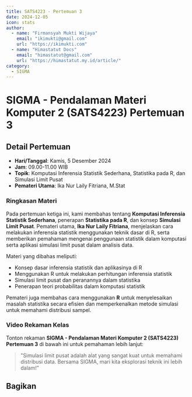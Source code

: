 ```yaml
--- 
title: SATS4223 - Pertemuan 3
date: 2024-12-05
icon: stats
author:
  - name: "Firmansyah Mukti Wijaya"
    email: "ikimukti@gmail.com"
    url: "https://ikimukti.com"
  - name: "Himastatut Docs"
    email: "himastatut@gmail.com"
    url: "https://himastatut.my.id/article/"
category:
  - SIGMA
--- 
```


# SIGMA - Pendalaman Materi Komputer 2 (SATS4223) Pertemuan 3

## Detail Pertemuan

- **Hari/Tanggal**: Kamis, 5 Desember 2024
- **Jam**: 09.00-11.00 WIB
- **Topik**: Komputasi Inferensia Statistik Sederhana, Statistika pada R, dan Simulasi Limit Pusat
- **Pemateri Utama**: Ika Nur Laily Fitriana, M.Stat

### Ringkasan Materi
Pada pertemuan ketiga ini, kami membahas tentang **Komputasi Inferensia Statistik Sederhana**, penerapan **Statistika pada R**, dan konsep **Simulasi Limit Pusat**. Pemateri utama, **Ika Nur Laily Fitriana**, menjelaskan cara melakukan inferensia statistik menggunakan teknik dasar di R, serta memberikan pemahaman mengenai penggunaan statistik dalam komputasi serta aplikasi simulasi limit pusat dalam analisis data.

Materi yang dibahas meliputi:
- Konsep dasar inferensia statistik dan aplikasinya di R
- Menggunakan R untuk melakukan perhitungan inferensia statistik
- Simulasi limit pusat dan peranannya dalam statistika
- Penerapan teori probabilitas dalam komputasi statistik

Pemateri juga membahas cara menggunakan **R** untuk menyelesaikan masalah statistika secara efisien dan memperkenalkan metode simulasi untuk memahami distribusi sampel.

### Video Rekaman Kelas
Tonton rekaman **SIGMA - Pendalaman Materi Komputer 2 (SATS4223) Pertemuan 3** di bawah ini untuk pemahaman lebih lanjut:

<VidStack
  src="https://www.youtube.com/watch?v=aRME1gs2WIE"
  title="SIGMA - Pendalaman Materi Komputer 2 (SATS4223) Pertemuan 3"
/>

> "Simulasi limit pusat adalah alat yang sangat kuat untuk memahami distribusi data. Bersama SIGMA, mari kita eksplorasi teknik ini lebih dalam!"


## Bagikan
<Share colorful />
<GitContributors />
<GitChangelog />
